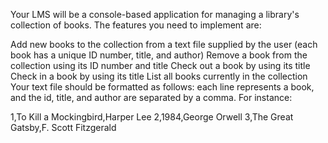 Your LMS will be a console-based application for managing a library's collection of books. The features you need to implement are: 

Add new books to the collection from a text file supplied by the user (each book has a unique ID number, title, and author)
Remove a book from the collection using its ID number and title
Check out a book by using its title 
Check in a book by using its title
List all books currently in the collection
Your text file should be formatted as follows: each line represents a book, and the id, title, and author are separated by a comma. For instance:

1,To Kill a Mockingbird,Harper Lee
2,1984,George Orwell
3,The Great Gatsby,F. Scott Fitzgerald
